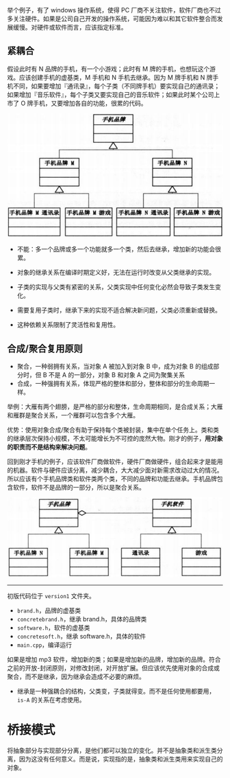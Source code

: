 举个例子，有了 windows 操作系统，使得 PC 厂商不关注软件，软件厂商也不过多关注硬件。如果是公司自己开发的操作系统，可能因为难以和其它软件整合而发展缓慢。对硬件或软件而言，应该指定标准。

## 紧耦合

假设此时有 N 品牌的手机，有一个小游戏；此时有 M 牌的手机，也想玩这个游戏。应该创建手机的虚基类，M 手机和 N 手机去继承。因为 M 牌手机和 N 牌手机不同，如果要增加『通讯录』，每个子类（不同牌手机）要实现自己的通讯录；如果增加『音乐软件』，每个子类又要实现自己的音乐软件；如果此时某个公司上市了 O 牌手机，又要增加各自的功能，很累的代码。

![](images/1.png)

- 不能：多一个品牌或多一个功能就多一个类，然后去继承，增加新的功能会很累。

- 对象的继承关系在编译时期定义好，无法在运行时改变从父类继承的实现。
- 子类的实现与父类有紧密的关系，父类实现中任何变化必然会导致子类发生变化。
- 需要复用子类时，继承下来的实现不适合解决新问题，父类必须重新或替换。
- 这种依赖关系限制了灵活性和复用性。

## 合成/聚合复用原则

- 聚合，一种弱拥有关系，当对象 A 被加入到对象 B 中，成为对象 B 的组成部分时，但 B 不是 A 的一部分，对象 B 和对象 A 之间为聚集关系
- 合成，一种强拥有关系，体现严格的整体和部分，整体和部分的生命周期一样。

举例：大雁有两个翅膀，是严格的部分和整体，生命周期相同，是合成关系；大雁和雁群是聚合关系，一个雁群可以包含多个大雁。

优势：使用对象合成/聚合有助于保持每个类被封装，集中在单个任务上。类和类的继承层次保持小规模，不太可能增长为不可控的庞然大物。刚才的例子，**用对象的职责而不是结构来解决问题**。

回到刚才手机的例子，应该软件厂商做软件，硬件厂商做硬件，组合起来才是能用的机器。软件与硬件应该分离，减少耦合，大大减少面对新需求改动过大的情况。所以应该有个手机品牌类和软件类两个类，不同的品牌和功能去继承。手机品牌包含软件，软件不是品牌的一部分，所以是聚合关系。

![](images/2.png)

---

初版代码位于 `version1` 文件夹。

- `brand.h`，品牌的虚基类
- `concretebrand.h`，继承 brand.h，具体的品牌类
- `software.h`，软件的虚基类
- `concretesoft.h`，继承 software.h，具体的软件
- `main.cpp`，编译运行

如果是增加 mp3 软件，增加新的类；如果是增加新的品牌，增加新的品牌。符合之前的开放-封闭原则，对修改封闭，对开放扩展。但应该优先使用对象的合成或聚合，而不是继承，因为继承会造成不必要的麻烦。

- 继承是一种强耦合的结构，父类变，子类就得变。而不是任何使用都要用，`is-A` 的关系在考虑使用。

# 桥接模式

将抽象部分与实现部分分离，是他们都可以独立的变化。并不是抽象类和派生类分离，因为这没有任何意义。而是说，实现指的是，抽象类和派生类用来实现自己的对象。